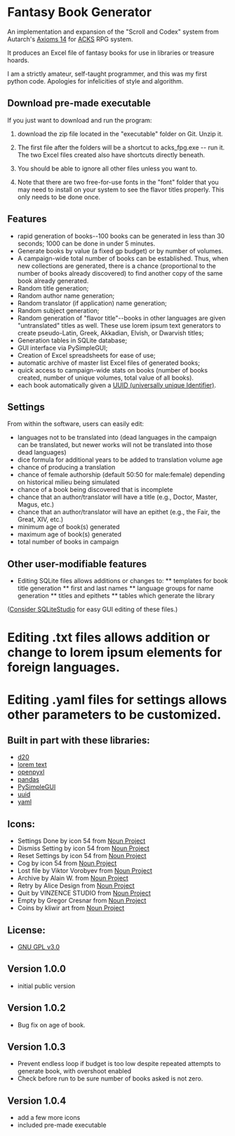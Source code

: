 # Fantasy Book Generator

An implementation and expansion of the "Scroll and Codex" system from Autarch's [Axioms 14](https://www.drivethrurpg.com/product/406101/Axioms-Issue-14-Codex-and-Scroll) for [ACKS](https://www.drivethrurpg.com/product/99123/Adventurer-Conqueror-King-System) RPG system.

It produces an Excel file of fantasy books for use in libraries or treasure hoards.

I am a strictly amateur, self-taught programmer, and this was my first python code. Apologies for infelicities of style and algorithm.

## Download pre-made executable

If you just want to download and run the program:

1. download the zip file located in the "executable" folder on Git. Unzip it.

2. The first file after the folders will be a shortcut to acks_fpg.exe -- run it. The two Excel files created also have shortcuts directly beneath.

3. You should be able to ignore all other files unless you want to.

4. Note that there are two free-for-use fonts in the "font" folder that you may need to install on your system to see the flavor titles properly. This only needs to be done once.

## Features

* rapid generation of books--100 books can be generated in less than 30 seconds; 1000 can be done in under 5 minutes.
* Generate books by value (a fixed gp budget) or by number of volumes.
* A campaign-wide total number of books can be established. Thus, when new collections are generated, there is a chance (proportional to the number of books already discovered) to find another copy of the same book already generated.
* Random title generation;
* Random author name generation;
* Random translator (if application) name generation;
* Random subject generation;
* Random generation of "flavor title"--books in other languages are given "untranslated" titles as well. These use lorem ipsum text generators to create pseudo-Latin, Greek, Akkadian, Elvish, or Dwarvish titles;
* Generation tables in SQLite database;
* GUI interface via PySimpleGUI;
* Creation of Excel spreadsheets for ease of use;
* automatic archive of master list Excel files of generated books;
* quick access to campaign-wide stats on books (number of books created, number of unique volumes, total value of all books).
* each book automatically given a [UUID (universally unique Identifier)](https://en.wikipedia.org/wiki/Universally_unique_identifier).

## Settings

From within the software, users can easily edit:
* languages not to be translated into (dead languages in the campaign can be translated, but newer works will not be translated into those dead languages)
* dice formula for additional years to be added to translation volume age
* chance of producing a translation
* chance of female authorship (default 50:50 for male:female) depending on historical milieu being simulated
* chance of a book being discovered that is incomplete
* chance that an author/translator will have a title (e.g., Doctor, Master, Magus, etc.)
* chance that an author/translator will have an epithet (e.g., the Fair, the Great, XIV, etc.)
* minimum age of book(s) generated
* maximum age of book(s) generated
* total number of books in campaign

## Other user-modifiable features

* Editing SQLite files allows additions or changes to:
** templates for book title generation
** first and last names
** language groups for name generation
** titles and epithets
** tables which generate the library

([Consider SQLiteStudio](https://sqlitestudio.pl/) for easy GUI editing of these files.)

# Editing .txt files allows addition or change to lorem ipsum elements for foreign languages.

# Editing .yaml files for settings allows other parameters to be customized.

## Built in part with these libraries:
* [d20](https://pypi.org/project/d20/)
* [lorem text](https://github.com/TheAbhijeet/lorem_text)
* [openpyxl](https://pypi.org/project/openpyxl/)
* [pandas](https://pypi.org/project/pandas/)
* [PySimpleGUI](https://pypi.org/project/PySimpleGUI/)
* [uuid](https://docs.python.org/3/library/uuid.html)
* [yaml](https://pypi.org/project/PyYAML/)

## Icons:
* Settings Done by icon 54 from <a href="https://thenounproject.com/browse/icons/term/settings-done/" target="_blank" title="Settings Done Icons">Noun Project</a>
* Dismiss Setting by icon 54 from <a href="https://thenounproject.com/browse/icons/term/dismiss-setting/" target="_blank" title="Dismiss Setting Icons">Noun Project</a>
* Reset Settings by icon 54 from <a href="https://thenounproject.com/browse/icons/term/reset-settings/" target="_blank" title="Reset Settings Icons">Noun Project</a>
* Cog by icon 54 from <a href="https://thenounproject.com/browse/icons/term/cog/" target="_blank" title="cog Icons">Noun Project</a>
* Lost file by Viktor Vorobyev from <a href="https://thenounproject.com/browse/icons/term/lost-file/" target="_blank" title="Lost file Icons">Noun Project</a>
* Archive by Alain W. from <a href="https://thenounproject.com/browse/icons/term/archive/" target="_blank" title="archive Icons">Noun Project</a>
* Retry by Alice Design from <a href="https://thenounproject.com/browse/icons/term/retry/" target="_blank" title="retry Icons">Noun Project</a>
* Quit by VINZENCE STUDIO from <a href="https://thenounproject.com/browse/icons/term/quit/" target="_blank" title="quit Icons">Noun Project</a>
* Empty by Gregor Cresnar from <a href="https://thenounproject.com/browse/icons/term/empty/" target="_blank" title="Empty Icons">Noun Project</a>
* Coins by kliwir art from <a href="https://thenounproject.com/browse/icons/term/coins/" target="_blank" title="Coins Icons">Noun Project</a>
## License:

* [GNU GPL v3.0](https://choosealicense.com/licenses/gpl-3.0/)

## Version 1.0.0
* initial public version

## Version 1.0.2
* Bug fix on age of book.

## Version 1.0.3
* Prevent endless loop if budget is too low despite repeated attempts to generate book, with overshoot enabled
* Check before run to be sure number of books asked is not zero.

## Version 1.0.4
* add a few more icons
* included pre-made executable